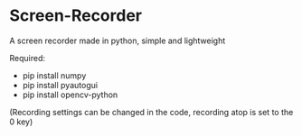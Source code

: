 # Screen-Recorder
A screen recorder made in python, simple and lightweight 

Required:
- pip install numpy
- pip install pyautogui
- pip install opencv-python

(Recording settings can be changed in the code, recording atop is set to the 0 key)
